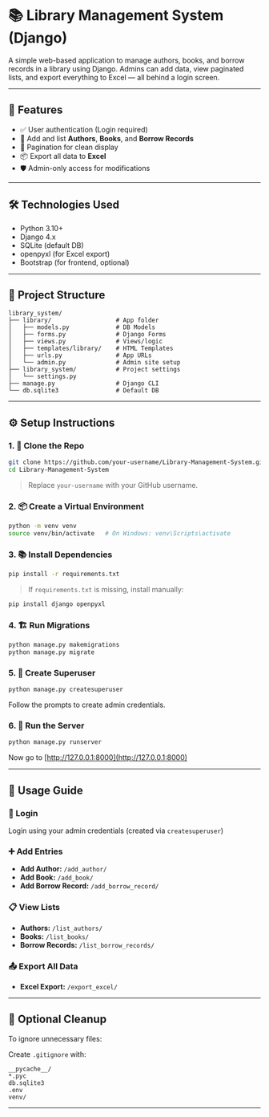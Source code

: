 # 📚 Library Management System (Django)

A simple web-based application to manage authors, books, and borrow records in a library using Django. Admins can add data, view paginated lists, and export everything to Excel — all behind a login screen.

---

## 🚀 Features

- ✅ User authentication (Login required)
- 📖 Add and list **Authors**, **Books**, and **Borrow Records**
- 📄 Pagination for clean display
- 📦 Export all data to **Excel**
- 🛡️ Admin-only access for modifications

---

## 🛠️ Technologies Used

- Python 3.10+
- Django 4.x
- SQLite (default DB)
- openpyxl (for Excel export)
- Bootstrap (for frontend, optional)

---

## 📁 Project Structure

```
library_system/
├── library/                  # App folder
│   ├── models.py             # DB Models
│   ├── forms.py              # Django Forms
│   ├── views.py              # Views/logic
│   ├── templates/library/    # HTML Templates
│   ├── urls.py               # App URLs
│   └── admin.py              # Admin site setup
├── library_system/           # Project settings
│   └── settings.py
├── manage.py                 # Django CLI
└── db.sqlite3                # Default DB
```

---

## ⚙️ Setup Instructions

### 1. 🔁 Clone the Repo

```bash
git clone https://github.com/your-username/Library-Management-System.git
cd Library-Management-System
```

> Replace `your-username` with your GitHub username.

### 2. 📦 Create a Virtual Environment

```bash
python -m venv venv
source venv/bin/activate   # On Windows: venv\Scripts\activate
```

### 3. 📚 Install Dependencies

```bash
pip install -r requirements.txt
```

> If `requirements.txt` is missing, install manually:
```bash
pip install django openpyxl
```

### 4. 🏗️ Run Migrations

```bash
python manage.py makemigrations
python manage.py migrate
```

### 5. 🔐 Create Superuser

```bash
python manage.py createsuperuser
```

Follow the prompts to create admin credentials.

### 6. 🚦 Run the Server

```bash
python manage.py runserver
```

Now go to [http://127.0.0.1:8000](http://127.0.0.1:8000)

---

## 🧩 Usage Guide

### 🔐 Login
Login using your admin credentials (created via `createsuperuser`)

### ➕ Add Entries
- **Add Author:** `/add_author/`
- **Add Book:** `/add_book/`
- **Add Borrow Record:** `/add_borrow_record/`

### 📋 View Lists
- **Authors:** `/list_authors/`
- **Books:** `/list_books/`
- **Borrow Records:** `/list_borrow_records/`

### 📤 Export All Data
- **Excel Export:** `/export_excel/`

---

## 🧼 Optional Cleanup

To ignore unnecessary files:

Create `.gitignore` with:

```
__pycache__/
*.pyc
db.sqlite3
.env
venv/
```

---



